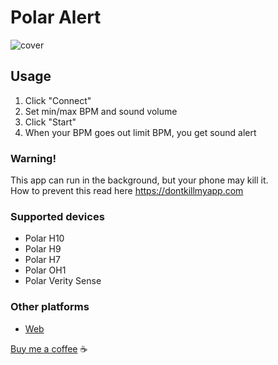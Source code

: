 # Polar Alert

![cover](https://raw.githubusercontent.com/nikashitsa/polar-alert-android/master/cover.png)

## Usage

1. Click "Connect"
2. Set min/max BPM and sound volume
3. Click "Start"
4. When your BPM goes out limit BPM, you get sound alert

### Warning!

This app can run in the background, but your phone may kill it.  
How to prevent this read here https://dontkillmyapp.com

### Supported devices

- Polar H10
- Polar H9
- Polar H7
- Polar OH1
- Polar Verity Sense

### Other platforms
- [Web](https://github.com/nikashitsa/polar-h10-alert)

[Buy me a coffee](https://www.paypal.com/donate/?hosted_button_id=DR69Z26Z8DJVE) ☕️
